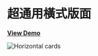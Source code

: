 # 超通用橫式版面

[**View Demo**](https://hwahii.github.io/30LayoutPractices/005-horizontal-cards/)

![Horizontal cards](https://raw.githubusercontent.com/hwahii/30LayoutPractices/master/screenshots/screenshot-005.png)